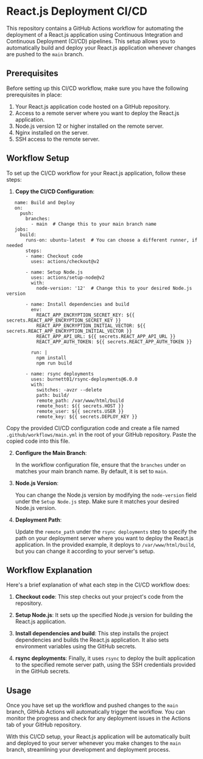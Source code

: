 # React.js Deployment CI/CD

This repository contains a GitHub Actions workflow for automating the deployment of a React.js application using Continuous Integration and Continuous Deployment (CI/CD) pipelines. This setup allows you to automatically build and deploy your React.js application whenever changes are pushed to the `main` branch.

## Prerequisites

Before setting up this CI/CD workflow, make sure you have the following prerequisites in place:

1. Your React.js application code hosted on a GitHub repository.
2. Access to a remote server where you want to deploy the React.js application.
3. Node.js version 12 or higher installed on the remote server.
4. Nginx installed on the server.
5. SSH access to the remote server.

## Workflow Setup

To set up the CI/CD workflow for your React.js application, follow these steps:

1. **Copy the CI/CD Configuration**:

```
   name: Build and Deploy
   on:
     push:
       branches:
         - main  # Change this to your main branch name
   jobs:
     build:
       runs-on: ubuntu-latest  # You can choose a different runner, if needed
       steps:
       - name: Checkout code
         uses: actions/checkout@v2
   
       - name: Setup Node.js
         uses: actions/setup-node@v2
         with:
           node-version: '12'  # Change this to your desired Node.js version
   
       - name: Install dependencies and build
         env: 
           REACT_APP_ENCRYPTION_SECRET_KEY: ${{ secrets.REACT_APP_ENCRYPTION_SECRET_KEY }}
           REACT_APP_ENCRYPTION_INITIAL_VECTOR: ${{ secrets.REACT_APP_ENCRYPTION_INITIAL_VECTOR }}
           REACT_APP_API_URL: ${{ secrets.REACT_APP_API_URL }}
           REACT_APP_AUTH_TOKEN: ${{ secrets.REACT_APP_AUTH_TOKEN }}
           
         run: |
           npm install
           npm run build
   
       - name: rsync deployments
         uses: burnett01/rsync-deployments@6.0.0
         with:
           switches: -avzr --delete
           path: build/
           remote_path: /var/www/html/build
           remote_host: ${{ secrets.HOST }}
           remote_user: ${{ secrets.USER }}
           remote_key: ${{ secrets.DEPLOY_KEY }}
```   
   
   Copy the provided CI/CD configuration code and create a file named `.github/workflows/main.yml` in the root of your GitHub repository. Paste the copied code into this file.

2. **Configure the Main Branch**:

   In the workflow configuration file, ensure that the `branches` under `on` matches your main branch name. By default, it is set to `main`.

3. **Node.js Version**:

   You can change the Node.js version by modifying the `node-version` field under the `Setup Node.js` step. Make sure it matches your desired Node.js version.

4. **Deployment Path**:

   Update the `remote_path` under the `rsync deployments` step to specify the path on your deployment server where you want to deploy the React.js application. In the provided example, it deploys to `/var/www/html/build`, but you can change it according to your server's setup.

## Workflow Explanation

Here's a brief explanation of what each step in the CI/CD workflow does:

1. **Checkout code**: This step checks out your project's code from the repository.

2. **Setup Node.js**: It sets up the specified Node.js version for building the React.js application.

3. **Install dependencies and build**: This step installs the project dependencies and builds the React.js application. It also sets environment variables using the GitHub secrets.

4. **rsync deployments**: Finally, it uses `rsync` to deploy the built application to the specified remote server path, using the SSH credentials provided in the GitHub secrets.

## Usage

Once you have set up the workflow and pushed changes to the `main` branch, GitHub Actions will automatically trigger the workflow. You can monitor the progress and check for any deployment issues in the Actions tab of your GitHub repository.

With this CI/CD setup, your React.js application will be automatically built and deployed to your server whenever you make changes to the `main` branch, streamlining your development and deployment process.
